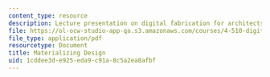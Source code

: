 ```yaml
---
content_type: resource
description: Lecture presentation on digital fabrication for architects.
file: https://ol-ocw-studio-app-qa.s3.amazonaws.com/courses/4-510-digital-design-fabrication-fall-2008/1cddee3de925eda9c91a8c5a2ea8afbf_lec1a.pdf
file_type: application/pdf
resourcetype: Document
title: Materializing Design
uid: 1cddee3d-e925-eda9-c91a-8c5a2ea8afbf
---
```

